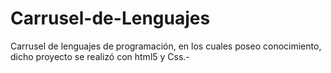# Carrusel-de-Lenguajes
Carrusel de lenguajes de programación, en los cuales poseo conocimiento, dicho proyecto se realizó con html5 y Css.-
